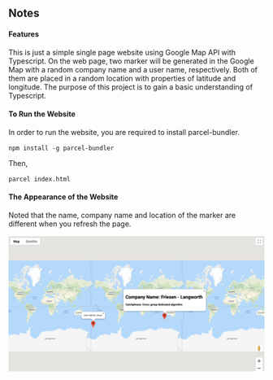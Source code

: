 ## Notes

#### Features

This is just a simple single page website using Google Map API with Typescript. On the web page, two marker will be generated in the Google Map with a random company name and a user name, respectively. Both of them are placed in a random location with properties of latitude and longitude. The purpose of this project is to gain a basic understanding of Typescript.

#### To Run the Website

In order to run the website, you are required to install parcel-bundler.

```
npm install -g parcel-bundler
```

Then, 

```
parcel index.html
```

#### The Appearance of the Website

Noted that the name, company name and location of the marker are different when you refresh the page.

![Google-Map-API-ts](/src/asset/googlemapwithts.png)
